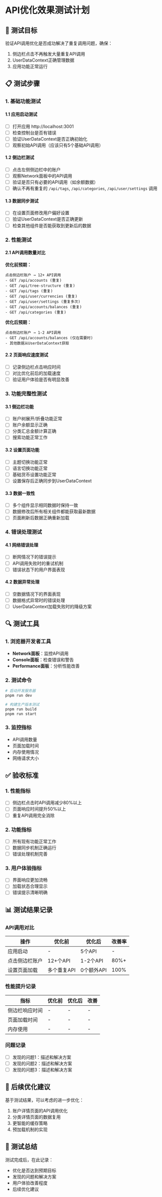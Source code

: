 # API优化效果测试计划

## 🎯 测试目标

验证API调用优化是否成功解决了重复调用问题，确保：
1. 侧边栏点击不再触发大量重复API调用
2. UserDataContext正确管理数据
3. 应用功能正常运行

## 📋 测试步骤

### 1. 基础功能测试

#### 1.1 应用启动测试
- [ ] 打开应用 http://localhost:3001
- [ ] 检查控制台是否有错误
- [ ] 验证UserDataContext是否正确初始化
- [ ] 观察初始API调用（应该只有5个基础API调用）

#### 1.2 侧边栏测试
- [ ] 点击左侧侧边栏中的账户
- [ ] 观察Network面板中的API调用
- [ ] 验证是否只有必要的API调用（如余额数据）
- [ ] 确认不再有重复的 `/api/tags`, `/api/categories`, `/api/user/settings` 调用

#### 1.3 数据同步测试
- [ ] 在设置页面修改用户偏好设置
- [ ] 验证UserDataContext是否正确更新
- [ ] 检查其他组件是否能获取到更新后的数据

### 2. 性能测试

#### 2.1 API调用数量对比
**优化前预期：**
```
点击侧边栏账户 → 12+ API调用
- GET /api/accounts (重复)
- GET /api/tree-structure (重复)
- GET /api/tags (重复)
- GET /api/user/currencies (重复)
- GET /api/user/settings (重复多次)
- GET /api/accounts/balances (重复)
- GET /api/categories (重复)
```

**优化后预期：**
```
点击侧边栏账户 → 1-2 API调用
- GET /api/accounts/balances (仅在需要时)
- 其他数据从UserDataContext获取
```

#### 2.2 页面响应速度测试
- [ ] 记录侧边栏点击响应时间
- [ ] 对比优化前后的加载速度
- [ ] 验证用户体验是否有明显改善

### 3. 功能完整性测试

#### 3.1 侧边栏功能
- [ ] 账户树展开/折叠功能正常
- [ ] 账户余额显示正确
- [ ] 分类汇总金额计算正确
- [ ] 搜索功能正常工作

#### 3.2 设置页面功能
- [ ] 主题切换功能正常
- [ ] 语言切换功能正常
- [ ] 基础货币设置功能正常
- [ ] 设置保存后正确同步到UserDataContext

#### 3.3 数据一致性
- [ ] 多个组件显示相同数据时保持一致
- [ ] 数据修改后所有相关组件都能获取最新数据
- [ ] 页面刷新后数据正确重新加载

### 4. 错误处理测试

#### 4.1 网络错误处理
- [ ] 断网情况下的错误提示
- [ ] API调用失败时的重试机制
- [ ] 错误状态下的用户界面表现

#### 4.2 数据异常处理
- [ ] 空数据情况下的界面表现
- [ ] 数据格式异常时的错误处理
- [ ] UserDataContext加载失败时的降级方案

## 🔍 测试工具

### 1. 浏览器开发者工具
- **Network面板**：监控API调用
- **Console面板**：检查错误和警告
- **Performance面板**：分析性能改善

### 2. 测试命令
```bash
# 启动开发服务器
pnpm run dev

# 构建生产版本测试
pnpm run build
pnpm run start
```

### 3. 监控指标
- API调用数量
- 页面加载时间
- 内存使用情况
- 网络请求大小

## ✅ 验收标准

### 1. 性能指标
- [ ] 侧边栏点击时API调用减少80%以上
- [ ] 页面响应时间提升50%以上
- [ ] 重复API调用完全消除

### 2. 功能指标
- [ ] 所有现有功能正常工作
- [ ] 数据同步机制正确运行
- [ ] 错误处理机制完善

### 3. 用户体验指标
- [ ] 界面响应更加流畅
- [ ] 加载状态合理显示
- [ ] 错误提示清晰明确

## 📊 测试结果记录

### API调用对比
| 操作 | 优化前 | 优化后 | 改善率 |
|------|--------|--------|--------|
| 应用启动 | - | 5个API | - |
| 点击侧边栏账户 | 12+个API | 1-2个API | 80%+ |
| 设置页面加载 | 多个重复API | 0个额外API | 100% |

### 性能提升记录
| 指标 | 优化前 | 优化后 | 改善 |
|------|--------|--------|------|
| 侧边栏响应时间 | - | - | - |
| 页面加载时间 | - | - | - |
| 内存使用 | - | - | - |

### 问题记录
- [ ] 发现的问题1：描述和解决方案
- [ ] 发现的问题2：描述和解决方案
- [ ] 发现的问题3：描述和解决方案

## 🎯 后续优化建议

基于测试结果，可以考虑的进一步优化：
1. 账户详情页面的API调用优化
2. 分类详情页面的数据复用
3. 更智能的缓存策略
4. 预加载机制的实现

## 📝 测试总结

测试完成后，在此记录：
- 优化是否达到预期目标
- 发现的问题和解决方案
- 用户体验改善程度
- 后续优化建议
